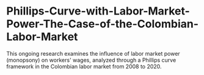 # Phillips-Curve-with-Labor-Market-Power-The-Case-of-the-Colombian-Labor-Market
This ongoing research examines the influence of labor market power (monopsony) on workers' wages, analyzed through a Phillips curve framework in the Colombian labor market from 2008 to 2020.
